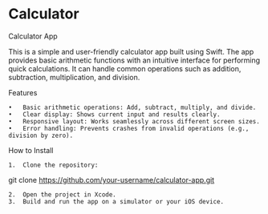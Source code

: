 # Calculator

Calculator App

This is a simple and user-friendly calculator app built using Swift. The app provides basic arithmetic functions with an intuitive interface for performing quick calculations. It can handle common operations such as addition, subtraction, multiplication, and division.

Features

	•	Basic arithmetic operations: Add, subtract, multiply, and divide.
	•	Clear display: Shows current input and results clearly.
	•	Responsive layout: Works seamlessly across different screen sizes.
	•	Error handling: Prevents crashes from invalid operations (e.g., division by zero).

How to Install

	1.	Clone the repository:

git clone https://github.com/your-username/calculator-app.git


	2.	Open the project in Xcode.
	3.	Build and run the app on a simulator or your iOS device.
